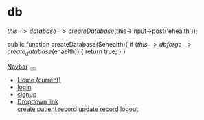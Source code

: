 # db
$this->database->createDatabase($this->input->post('ehealth'));

 public function createDatabase($ehealth){
    if ($this->dbforge->create_database($ehaelth))
    {
       return true;
    }
}


<nav class="navbar navbar-dark bg-dark">
  <!-- Navbar content -->
 <nav class="navbar navbar-expand-lg navbar-light bg-light">
  <a class="navbar-brand" href="#">Navbar</a>
  <button class="navbar-toggler" type="button" data-toggle="collapse" data-target="#navbarNavDropdown" aria-controls="navbarNavDropdown" aria-expanded="false" aria-label="Toggle navigation">
    <span class="navbar-toggler-icon"></span>
  </button>
  <div class="collapse navbar-collapse" id="navbarNavDropdown">
    <ul class="navbar-nav">
      <li class="nav-item active">
        <a class="nav-link" href="#">Home <span class="sr-only">(current)</span></a>
      </li>
      <li class="nav-item">
        <a class="nav-link" href="#">login</a>
      </li>
      <li class="nav-item">
        <a class="nav-link" href="#">signup</a>
      </li>
      <li class="nav-item dropdown">
        <a class="nav-link dropdown-toggle" href="#" id="navbarDropdownMenuLink" data-toggle="dropdown" aria-haspopup="true" aria-expanded="false">
          Dropdown link
        </a>
        <div class="dropdown-menu" doctor="navbarDropdownMenuLink">
          <a class="dropdown-item" href="#">create patient record</a>
          <a class="dropdown-item" href="#">update record</a>
          <a class="dropdown-item" href="#">logout</a>
        </div>
      </li>
    </ul>
  </div>
</nav>
</nav>



